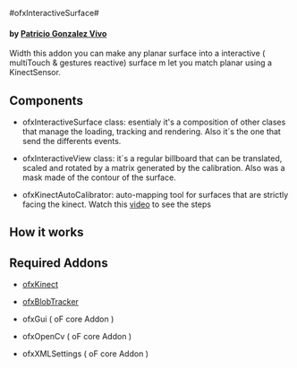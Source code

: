 #ofxInteractiveSurface#
#### by [Patricio Gonzalez Vivo](http://www.patriciogonzalezvivo.com) 

Width this addon you can make any planar surface into a interactive ( multiTouch & gestures reactive) surface  m let you match planar using a KinectSensor.

## Components

* ofxInteractiveSurface class: esentialy it's a composition of other clases that manage the loading, tracking and rendering. Also it´s the one that send the differents events.

* ofxInteractiveView class: it´s a regular billboard that can be translated, scaled and rotated by a matrix generated by the calibration. Also was a mask made of the contour of the surface.

* ofxKinectAutoCalibrator: auto-mapping tool for surfaces that are strictly facing the kinect. Watch this [video](http://www.youtube.com/watch?feature=player_embedded&v=h5dMhWin4i4#!) to see the steps

## How it works




## Required Addons

* [ofxKinect](https://github.com/ofTheo/ofxKinect)

* [ofxBlobTracker](https://github.com/patriciogonzalezvivo/ofxBlobTracker)

* ofxGui ( oF core Addon )

* ofxOpenCv ( oF core Addon )

* ofxXMLSettings ( oF core Addon )